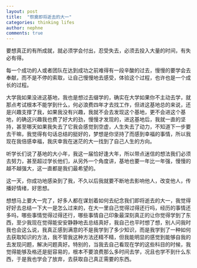 ```yaml
---
layout: post
title:  "祭奠即将逝去的大一"
categories: thinking lifes
author: nephne
comments: true
---
```

要想真正的有所成就，就必须学会付出，忍受失去，必须去投入大量的时间，有失必有得。

<!--more-->
每一个成功的人或者团队在达到成功之前难得有一段辛酸的过去，慢慢的要学会去奉献，而不是不停的索取，让自己慢慢地去感受，体验这个过程，也许也是一个成长的过程。

大学我如果没进这基地，我也是想过去缀学的，确实在大学如果你不主动去学，就那点考试根本不能学到什么，何必浪费四年才去找工作，但进这基地总的来说，还是兴趣支撑了我，如果我没有兴趣，我就不会去发现这个基地，更不会进这个基地，的确这兴趣我也费了好大的劲，慢慢才发现的，进这基地后，我就一直的坚持，甚至哪天如果我失去了它我会感觉到空虚，人生失去了动力，不知道下一步要去干嘛，我觉得有句话总结的挺好的，梦想是你坚持了而感到幸福的事情，所以我现在我倍感幸福，我庆幸我在迷茫的大一找到了自己人生的方向。

听学长们说了基地的大小年，我这一届恰好逢大年，所以带点迷信的想法我们必须去努力，甚至超过学长他们，从另外一个角度讲，基地也要一年比一年强，慢慢的越不越强大，这一直都是我们最希望的。

这一天，你成功地感染到了我，不久以后我就要不断地去影响他人，改变他人，传播好情绪，好思想。

想想马上要大一完了，好多人都在谋划着如何去纪念我们即将逝去的大一，我觉得好好去总结一下大一是怎么过来的，在大一里自己觉得过得还行吗，经历的事情还多吗，哪些事情觉得过得还行，哪些事情自己印象最深刻真正的让你觉得学到了东西，至少我现在觉得能安安静静地去总结真好，我自己也平时想了想，别人问我时我也会这么说，我真正感到满意的不是我学到了多少知识，而是我学到了一种如何去获取知识的方法，我不管我这种方法还精不精，但我能明显的感觉到能够自我的去发现问题，解决问题真好。特别的，当我去自己看现在学的这些科目的时候，我觉得能够及格还是挺容易的，根本不要浪费那么多时间去学，况且也学不到什么东西，于是我也学会了放弃，去获取自己真正需要的东西。